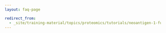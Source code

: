 ```yaml
---
layout: faq-page

redirect_from:
  - _site/training-material/topics/proteomics/tutorials/neoantigen-1-fusion-database-generation/faqs/index.html
---
```

